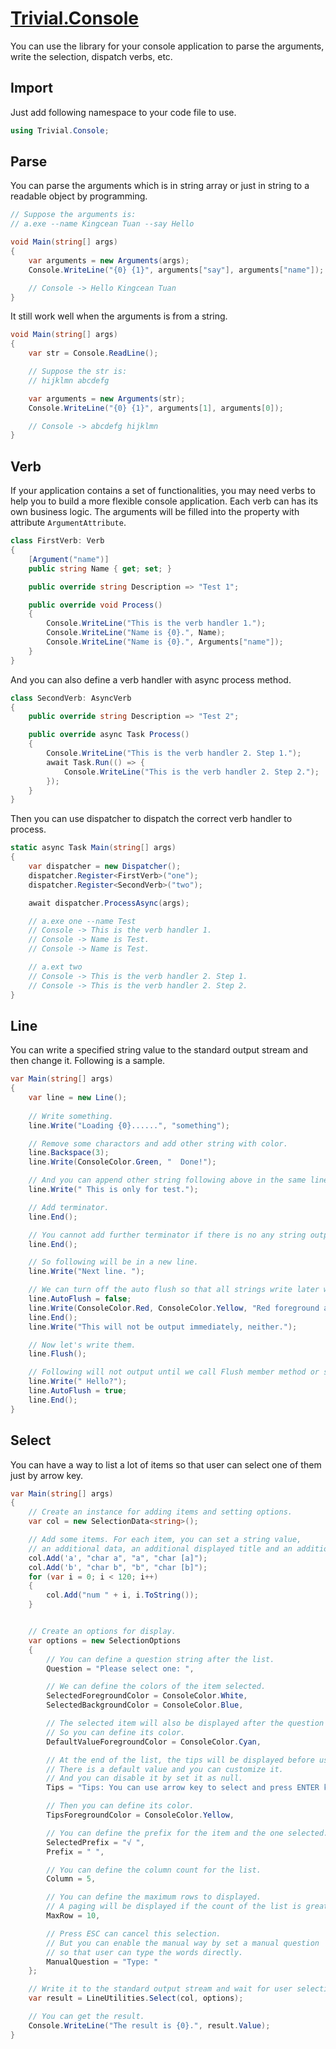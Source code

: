﻿# [Trivial.Console](https://github.com/nuscien/trivial/wiki/console)

You can use the library for your console application to parse the arguments, write the selection, dispatch verbs, etc.

## Import

Just add following namespace to your code file to use.

```csharp
using Trivial.Console;
```

## Parse

You can parse the arguments which is in string array or just in string to a readable object by programming.

```csharp
// Suppose the arguments is:
// a.exe --name Kingcean Tuan --say Hello

void Main(string[] args)
{
    var arguments = new Arguments(args);
    Console.WriteLine("{0} {1}", arguments["say"], arguments["name"]);

    // Console -> Hello Kingcean Tuan
}
```

It still work well when the arguments is from a string.

```csharp
void Main(string[] args)
{
    var str = Console.ReadLine();

    // Suppose the str is:
    // hijklmn abcdefg

    var arguments = new Arguments(str);
    Console.WriteLine("{0} {1}", arguments[1], arguments[0]);

    // Console -> abcdefg hijklmn
}
```

## Verb

If your application contains a set of functionalities, you may need verbs to help you to build a more flexible console application.
Each verb can has its own business logic. The arguments will be filled into the property with attribute `ArgumentAttribute`.

```csharp
class FirstVerb: Verb
{
    [Argument("name")]
    public string Name { get; set; }

    public override string Description => "Test 1";

    public override void Process()
    {
        Console.WriteLine("This is the verb handler 1.");
        Console.WriteLine("Name is {0}.", Name);
        Console.WriteLine("Name is {0}.", Arguments["name"]);
    }
}
```

And you can also define a verb handler with async process method.

```csharp
class SecondVerb: AsyncVerb
{
    public override string Description => "Test 2";

    public override async Task Process()
    {
        Console.WriteLine("This is the verb handler 2. Step 1.");
        await Task.Run(() => {
            Console.WriteLine("This is the verb handler 2. Step 2.");
        });
    }
}
```

Then you can use dispatcher to dispatch the correct verb handler to process.

```csharp
static async Task Main(string[] args)
{
    var dispatcher = new Dispatcher();
    dispatcher.Register<FirstVerb>("one");
    dispatcher.Register<SecondVerb>("two");

    await dispatcher.ProcessAsync(args);

    // a.exe one --name Test
    // Console -> This is the verb handler 1.
    // Console -> Name is Test.
    // Console -> Name is Test.

    // a.ext two
    // Console -> This is the verb handler 2. Step 1.
    // Console -> This is the verb handler 2. Step 2.
}
```

## Line

You can write a specified string value to the standard output stream and then change it. Following is a sample.

```csharp
var Main(string[] args)
{
    var line = new Line();
    
    // Write something.
    line.Write("Loading {0}......", "something");

    // Remove some charactors and add other string with color.
    line.Backspace(3);
    line.Write(ConsoleColor.Green, "  Done!");

    // And you can append other string following above in the same line and in the default color.
    line.Write(" This is only for test.");

    // Add terminator.
    line.End();

    // You cannot add further terminator if there is no any string output.
    line.End();

    // So following will be in a new line.
    line.Write("Next line. ");

    // We can turn off the auto flush so that all strings write later will be in an output queue.
    line.AutoFlush = false;
    line.Write(ConsoleColor.Red, ConsoleColor.Yellow, "Red foreground and yellow background");
    line.End();
    line.Write("This will not be output immediately, neither.");

    // Now let's write them.
    line.Flush();

    // Following will not output until we call Flush member method or set AutoFlush property as true.
    line.Write(" Hello?");
    line.AutoFlush = true;
    line.End();
}
```

## Select

You can have a way to list a lot of items so that user can select one of them just by arrow key.

```csharp
var Main(string[] args)
{
    // Create an instance for adding items and setting options.
    var col = new SelectionData<string>();

    // Add some items. For each item, you can set a string value,
    // an additional data, an additional displayed title and an additional hot key.
    col.Add('a', "char a", "a", "char [a]");
    col.Add('b', "char b", "b", "char [b]");
    for (var i = 0; i < 120; i++)
    {
        col.Add("num " + i, i.ToString());
    }


    // Create an options for display.
    var options = new SelectionOptions
    {
        // You can define a question string after the list.
        Question = "Please select one: ",

        // We can define the colors of the item selected.
        SelectedForegroundColor = ConsoleColor.White,
        SelectedBackgroundColor = ConsoleColor.Blue,

        // The selected item will also be displayed after the question string.
        // So you can define its color.
        DefaultValueForegroundColor = ConsoleColor.Cyan,

        // At the end of the list, the tips will be displayed before user press any key.
        // There is a default value and you can customize it.
        // And you can disable it by set it as null.
        Tips = "Tips: You can use arrow key to select and press ENTER key to continue.",

        // Then you can define its color.
        TipsForegroundColor = ConsoleColor.Yellow,

        // You can define the prefix for the item and the one selected.
        SelectedPrefix = "√ ",
        Prefix = " ",

        // You can define the column count for the list.
        Column = 5,

        // You can define the maximum rows to displayed.
        // A paging will be displayed if the count of the list is greater than it.
        MaxRow = 10,

        // Press ESC can cancel this selection.
        // But you can enable the manual way by set a manual question
        // so that user can type the words directly.
        ManualQuestion = "Type: "
    };

    // Write it to the standard output stream and wait for user selection.
    var result = LineUtilities.Select(col, options);

    // You can get the result.
    Console.WriteLine("The result is {0}.", result.Value);
}
```
